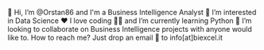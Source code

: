 👋 Hi, I’m @Orstan86 and I'm a Business Intelligence Analyst
👀 I’m interested in Data Science 
❤️ I love coding 👨‍💻 and I’m currently learning Python
🚀 I’m looking to collaborate on Business Intelligence projects with anyone would like to.
How to reach me? Just drop an email 📧 to info[at]biexcel.it
